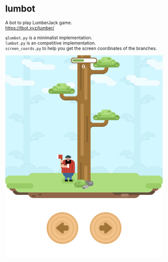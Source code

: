 # lumbot

A bot to play LumberJack game.  
https://tbot.xyz/lumber/


`qlumbot.py` is a minimalist implementation.  
`lumbot.py` is an competitive implementation.  
`screen_coords.py` to help you get the screen coordinates of the branches.  

[![lumbot](ressources/game.png)](https://www.youtube.com/watch?v=kKio7ZZUATs)

<!-- <img src="ressources/game.png" width="" height=""/> -->




